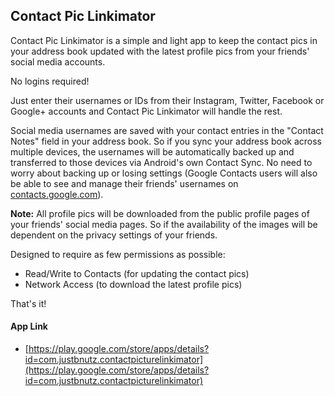 ## Contact Pic Linkimator

Contact Pic Linkimator is a simple and light app to keep the contact pics in your address book updated with the latest profile pics from your friends' social media accounts. 

No logins required! 

Just enter their usernames or IDs from their Instagram, Twitter, Facebook or Google+ accounts and Contact Pic Linkimator will handle the rest.

Social media usernames are saved with your contact entries in the "Contact Notes" field in your address book. So if you sync your address book across multiple devices, the usernames will be automatically backed up and transferred to those devices via Android's own Contact Sync. No need to worry about backing up or losing settings (Google Contacts users will also be able to see and manage their friends' usernames on [contacts.google.com](https://contacts.google.com)).


**Note:** All profile pics will be downloaded from the public profile pages of your friends' social media pages. So if the availability of the images will be dependent on the privacy settings of your friends.


Designed to require as few permissions as possible:
- Read/Write to Contacts (for updating the contact pics)
- Network Access (to download the latest profile pics)

That's it!

#### App Link
 - [https://play.google.com/store/apps/details?id=com.justbnutz.contactpicturelinkimator](https://play.google.com/store/apps/details?id=com.justbnutz.contactpicturelinkimator)
